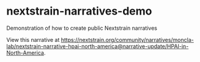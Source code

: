# nextstrain-narratives-demo
Demonstration of how to create public Nextstrain narratives

View this narrative at https://nextstrain.org/community/narratives/moncla-lab/nextstrain-narrative-hpai-north-america@narrative-update/HPAI-in-North-America.
